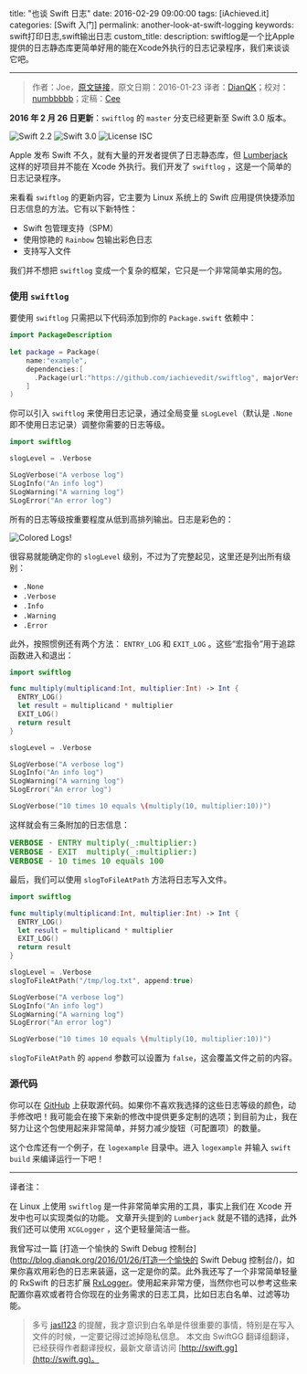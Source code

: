 title: "也谈 Swift 日志"
date: 2016-02-29 09:00:00
tags: [iAchieved.it]
categories: [Swift 入门]
permalink: another-look-at-swift-logging
keywords: swift打印日志,swift输出日志
custom_title: 
description: swiftlog是一个比Apple提供的日志静态库更简单好用的能在Xcode外执行的日志记录程序，我们来谈谈它吧。

---
> 作者：Joe，[原文链接](http://dev.iachieved.it/iachievedit/another-look-at-swift-logging/)，原文日期：2016-01-23
> 译者：[DianQK](undefined)；校对：[numbbbbb](http://numbbbbb.com/)；定稿：[Cee](https://github.com/Cee)
  







<!--此处开始正文-->

**2016 年 2 月 26 日更新**：`swiftlog` 的 `master` 分支已经更新至 Swift 3.0 版本。

![Swift 2.2](https://img.shields.io/badge/Swift-2.2-orange.svg?style=flat) ![Swift 3.0](https://img.shields.io/badge/Swift-3.0-orange.svg?style=flat) ![License ISC](https://img.shields.io/badge/License-ISC-blue.svg?style=flat)

Apple 发布 Swift 不久，就有大量的开发者提供了日志静态库，但 [Lumberjack](https://github.com/CocoaLumberjack/CocoaLumberjack) 这样的好项目并不能在 Xcode 外执行。我们开发了 `swiftlog` ，这是一个简单的日志记录程序。
<!--more-->

来看看 `swiftlog` 的更新内容，它主要为 Linux 系统上的 Swift 应用提供快捷添加日志信息的方法。它有以下新特性：

* Swift 包管理支持（SPM）
* 使用惊艳的 `Rainbow` 包输出彩色日志
* 支持写入文件

我们并不想把 `swiftlog` 变成一个复杂的框架，它只是一个非常简单实用的包。

### 使用 `swiftlog`

要使用 `swiftlog` 只需把以下代码添加到你的 `Package.swift` 依赖中：

```swift
import PackageDescription
 
let package = Package(
    name:"example",
    dependencies:[
      .Package(url:"https://github.com/iachievedit/swiftlog", majorVersion:1)
    ]
)
```

你可以引入 `swiftlog` 来使用日志记录，通过全局变量 `sLogLevel`（默认是 `.None` 即不使用日志记录）调整你需要的日志等级。

```swift
import swiftlog

slogLevel = .Verbose

SLogVerbose("A verbose log")
SLogInfo("An info log")
SLogWarning("A warning log")
SLogError("An error log")
```

所有的日志等级按重要程度从低到高排列输出。日志是彩色的：

![Colored Logs!](/img/articles/another-look-at-swift-logging/Untitled-window_011.png1456708215.5935338)

很容易就能确定你的 `slogLevel` 级别，不过为了完整起见，这里还是列出所有级别：

* `.None`
* `.Verbose`
* `.Info`
* `.Warning`
* `.Error`

此外，按照惯例还有两个方法： `ENTRY_LOG` 和 `EXIT_LOG` 。这些“宏指令”用于追踪函数进入和退出：

```swift
import swiftlog

func multiply(multiplicand:Int, multiplier:Int) -> Int {
  ENTRY_LOG()
  let result = multiplicand * multiplier
  EXIT_LOG()
  return result
}

slogLevel = .Verbose

SLogVerbose("A verbose log")
SLogInfo("An info log")
SLogWarning("A warning log")
SLogError("An error log")

SLogVerbose("10 times 10 equals \(multiply(10, multiplier:10))")
```

这样就会有三条附加的日志信息：

<p><font color="green"></p><pre class="crayon:false">
<b>VERBOSE</b> - ENTRY multiply(_:multiplier:)
<b>VERBOSE</b> - EXIT  multiply(_:multiplier:)
<b>VERBOSE</b> - 10 times 10 equals 100
</pre><p></font></p>

最后，我们可以使用 `slogToFileAtPath` 方法将日志写入文件。

```swift
import swiftlog

func multiply(multiplicand:Int, multiplier:Int) -> Int {
  ENTRY_LOG()
  let result = multiplicand * multiplier
  EXIT_LOG()
  return result
}

slogLevel = .Verbose
slogToFileAtPath("/tmp/log.txt", append:true)

SLogVerbose("A verbose log")
SLogInfo("An info log")
SLogWarning("A warning log")
SLogError("An error log")

SLogVerbose("10 times 10 equals \(multiply(10, multiplier:10))")
```

`slogToFileAtPath` 的 `append` 参数可以设置为 `false`，这会覆盖文件之前的内容。

### 源代码

你可以在 [GitHub](https://github.com/iachievedit/swiftlog) 上获取源代码。如果你不喜欢我选择的这些日志等级的颜色，动手修改吧！我可能会在接下来新的修改中提供更多定制的选项；到目前为止，我在努力让这个包使用起来非常简单，并努力减少旋钮（可配置项）的数量。

这个仓库还有一个例子，在 `logexample` 目录中。进入 `logexample` 并输入 `swift build` 来编译运行一下吧！

--- 

译者注：

在 Linux 上使用 `swiftlog` 是一件非常简单实用的工具，事实上我们在 Xcode 开发中也可以实现类似的功能。
文章开头提到的 `Lumberjack` 就是不错的选择，此外我们还可以使用 `XCGLogger` ，这个更轻量简洁一些。

我曾写过一篇 [打造一个愉快的 Swift Debug 控制台](http://blog.dianqk.org/2016/01/26/打造一个愉快的 Swift Debug 控制台/)，如果你喜欢用彩色的日志来装逼，这一定是你的菜。此外我还写了一个非常简单轻量的 RxSwift 的日志扩展 [RxLogger](https://github.com/DianQK/RxLogger)。使用起来非常方便，当然你也可以参考这些来配置你喜欢或者符合你现在的业务需求的日志工具，比如日志白名单、过滤等功能。

> 多亏 [jasl123](https://github.com/jasl) 的提醒，我才意识到白名单是件很重要的事情，特别是在写入文件的时候，一定要记得过滤掉隐私信息。
> 本文由 SwiftGG 翻译组翻译，已经获得作者翻译授权，最新文章请访问 [http://swift.gg](http://swift.gg)。